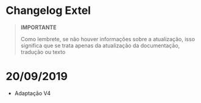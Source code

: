 # Changelog Extel

>**IMPORTANTE**
>
>Como lembrete, se não houver informações sobre a atualização, isso significa que se trata apenas da atualização da documentação, tradução ou texto

# 20/09/2019

- Adaptação V4

